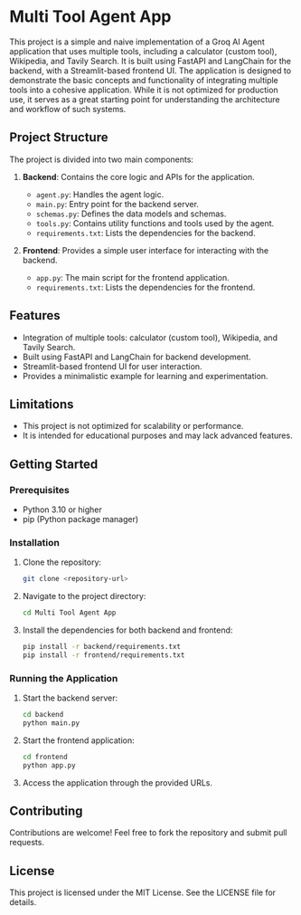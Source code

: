 # Multi Tool Agent App

This project is a simple and naive implementation of a Groq AI Agent application that uses multiple tools, including a calculator (custom tool), Wikipedia, and Tavily Search. It is built using FastAPI and LangChain for the backend, with a Streamlit-based frontend UI. The application is designed to demonstrate the basic concepts and functionality of integrating multiple tools into a cohesive application. While it is not optimized for production use, it serves as a great starting point for understanding the architecture and workflow of such systems.

## Project Structure

The project is divided into two main components:

1. **Backend**: Contains the core logic and APIs for the application.
   - `agent.py`: Handles the agent logic.
   - `main.py`: Entry point for the backend server.
   - `schemas.py`: Defines the data models and schemas.
   - `tools.py`: Contains utility functions and tools used by the agent.
   - `requirements.txt`: Lists the dependencies for the backend.

2. **Frontend**: Provides a simple user interface for interacting with the backend.
   - `app.py`: The main script for the frontend application.
   - `requirements.txt`: Lists the dependencies for the frontend.

## Features

- Integration of multiple tools: calculator (custom tool), Wikipedia, and Tavily Search.
- Built using FastAPI and LangChain for backend development.
- Streamlit-based frontend UI for user interaction.
- Provides a minimalistic example for learning and experimentation.

## Limitations

- This project is not optimized for scalability or performance.
- It is intended for educational purposes and may lack advanced features.

## Getting Started

### Prerequisites

- Python 3.10 or higher
- pip (Python package manager)

### Installation

1. Clone the repository:
   ```bash
   git clone <repository-url>
   ```

2. Navigate to the project directory:
   ```bash
   cd Multi Tool Agent App
   ```

3. Install the dependencies for both backend and frontend:
   ```bash
   pip install -r backend/requirements.txt
   pip install -r frontend/requirements.txt
   ```

### Running the Application

1. Start the backend server:
   ```bash
   cd backend
   python main.py
   ```

2. Start the frontend application:
   ```bash
   cd frontend
   python app.py
   ```

3. Access the application through the provided URLs.

## Contributing

Contributions are welcome! Feel free to fork the repository and submit pull requests.

## License

This project is licensed under the MIT License. See the LICENSE file for details.